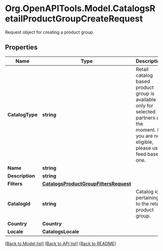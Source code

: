 # Org.OpenAPITools.Model.CatalogsRetailProductGroupCreateRequest
Request object for creating a product group.

## Properties

Name | Type | Description | Notes
------------ | ------------- | ------------- | -------------
**CatalogType** | **string** | Retail catalog based product group is available only for selected partners at the moment. If you are not eligible, please use feed based one. | 
**Name** | **string** |  | 
**Description** | **string** |  | [optional] 
**Filters** | [**CatalogsProductGroupFiltersRequest**](CatalogsProductGroupFiltersRequest.md) |  | 
**CatalogId** | **string** | Catalog id pertaining to the retail product group. | 
**Country** | **Country** |  | 
**Locale** | **CatalogsLocale** |  | 

[[Back to Model list]](../README.md#documentation-for-models) [[Back to API list]](../README.md#documentation-for-api-endpoints) [[Back to README]](../README.md)

